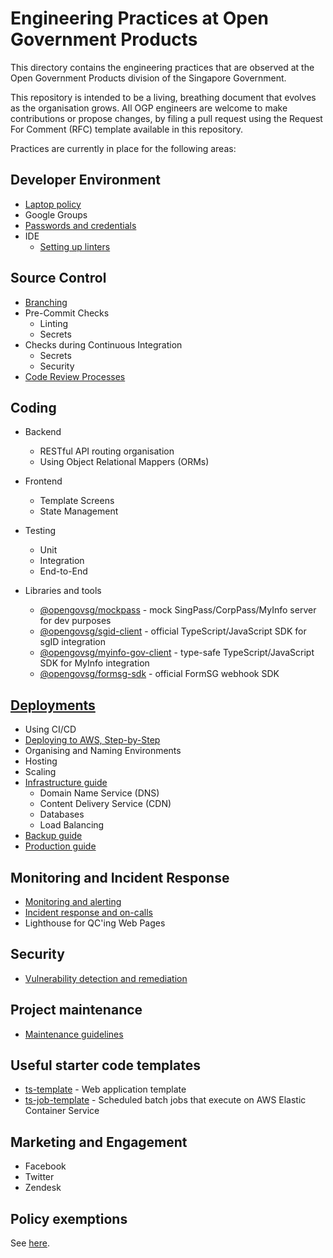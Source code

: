 # Engineering Practices at Open Government Products

This directory contains the engineering practices that are observed at
the Open Government Products division of the Singapore Government.

This repository is intended to be a living, breathing document that
evolves as the organisation grows. All OGP engineers are welcome to make
contributions or propose changes, by filing a pull request using the
Request For Comment (RFC) template available in this repository.

Practices are currently in place for the following areas:

## Developer Environment

- [Laptop policy](./developer-environment/laptops.md)
- Google Groups
- [Passwords and credentials](developer-environment/passwords.md)
- IDE
  - [Setting up linters](https://github.com/opengovsg/ts-template)

## Source Control

- [Branching](./source-control/branching.md)
- Pre-Commit Checks
  - Linting
  - Secrets
- Checks during Continuous Integration
  - Secrets
  - Security
- [Code Review Processes](./source-control/commits-and-prs.md)

## Coding

- Backend
  - RESTful API routing organisation
  - Using Object Relational Mappers (ORMs)

- Frontend
  - Template Screens
  - State Management

- Testing
  - Unit
  - Integration
  - End-to-End

- Libraries and tools
  - [@opengovsg/mockpass](https://www.npmjs.com/package/@opengovsg/mockpass) - mock SingPass/CorpPass/MyInfo server for dev purposes
  - [@opengovsg/sgid-client](https://www.npmjs.com/package/@opengovsg/sgid-client) - official TypeScript/JavaScript SDK for sgID integration
  - [@opengovsg/myinfo-gov-client](https://www.npmjs.com/package/@opengovsg/myinfo-gov-client) - type-safe TypeScript/JavaScript SDK for MyInfo integration
  - [@opengovsg/formsg-sdk](https://www.npmjs.com/package/@opengovsg/formsg-sdk) - official FormSG webhook SDK

## [Deployments](./deploying)

- Using CI/CD
- [Deploying to AWS, Step-by-Step](./deploying/aws.md)
- Organising and Naming Environments
- Hosting
- Scaling
- [Infrastructure guide](https://docs.google.com/document/d/1vQLuUeSOU9VEffTSF7wFRLqw7LNkrEA4rcd-dYvdOlU/edit?usp=sharing)
  - Domain Name Service (DNS)
  - Content Delivery Service (CDN)
  - Databases
  - Load Balancing
- [Backup guide](https://docs.google.com/document/d/1E7wk6hmbVkyX5rRHVDVhpy3vpQW0wqChcprlBoojc9k/edit?usp=sharing)
- [Production guide](https://docs.google.com/document/d/1Uxui35zRHYJ4CZxYhNXON-1e2QjLQQLn9Q55dgzI_k0/edit?usp=sharing)

## Monitoring and Incident Response

- [Monitoring and alerting](./monitoring-and-incident-response/monitoring.md)
- [Incident response and on-calls](./monitoring-and-incident-response/incident-response.md)
- Lighthouse for QC'ing Web Pages

## Security

- [Vulnerability detection and remediation](./security/vulnerabilities.md)

## Project maintenance

- [Maintenance guidelines](./maintenance/maintenance.md)

## Useful starter code templates

- [ts-template](https://github.com/opengovsg/ts-template) - Web application template
- [ts-job-template](https://github.com/opengovsg/ts-job-template) - Scheduled batch jobs that execute on AWS Elastic Container Service

## Marketing and Engagement

- Facebook
- Twitter
- Zendesk

## Policy exemptions

See [here](https://docs.google.com/document/d/1-NwsqQNDb9VydMQsWg3g_cTEuCE96N8qZ0y2asHv0gQ/edit?usp=sharing).
